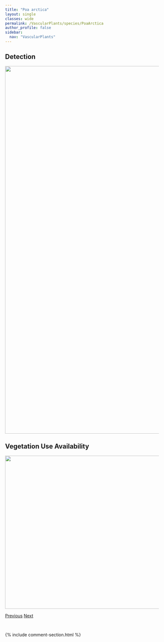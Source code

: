 ```yaml
---
title: "Poa arctica"
layout: single
classes: wide
permalink: /VascularPlants/species/PoaArctica
author_profile: false
sidebar:
  nav: "VascularPlants"
---
```


<h2>Detection</h2>

<a href="https://drive.google.com/uc?export=view&id=1LU_zVLu8u0JsE1cxfHGiA2vAa9WUwNCp">
<img src="https://drive.google.com/uc?export=view&id=1LU_zVLu8u0JsE1cxfHGiA2vAa9WUwNCp" height = "1200" width = "800">
</a>


<h2>Vegetation Use Availability</h2>

<a href="https://drive.google.com/uc?export=view&id=1146xAsvSVPJE1uexeYPt0egRHns1eD2n">
<img src="https://drive.google.com/uc?export=view&id=1146xAsvSVPJE1uexeYPt0egRHns1eD2n" height = "500" width = "1000">
</a>


<a href="/DevelopmentWebsite/VascularPlants/species/PoaAnnua" class="pagination--pager" title="Poa annua">Previous</a> <a href="/DevelopmentWebsite/VascularPlants/species/PoaArida" class="pagination--pager" title="Poa arida">Next</a>

<p>&nbsp;</p>

{% include comment-section.html %}
